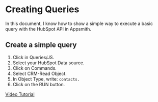 # Creating Queries

In this document, I know how to show a simple way to execute a basic query with the HubSpot API in Appsmith.

## Create a simple query

1. Click in Queries/JS.
2. Select your HubSpot Data source.
3. Click on Commands. 
4. Select CRM-Read Object.
5. In Object Type, write: ` contacts. `
6. Click on the RUN button.

[Video Tutorial](hubspot-docs/02_creating_queries/SImpleQuery.mp4)


